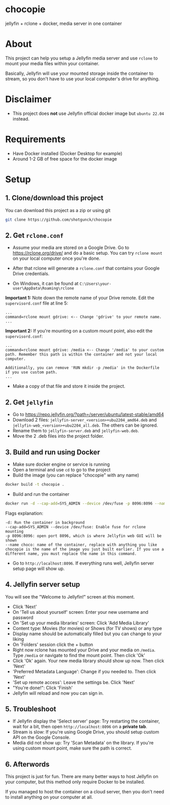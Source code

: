 # chocopie
jellyfin + rclone + docker, media server in one container

# About
This project can help you setup a Jellyfin media server and use `rclone` to mount your media files within your container.

Basically, Jellyfin will use your mounted storage inside the container to stream, so you don't have to use your local computer's drive for anything.

# Disclaimer
* This project does **not** use Jellyfin official docker image but `ubuntu 22.04` instead.

# Requirements
* Have Docker installed (Docker Desktop for example)
* Around 1-2 GB of free space for the docker image

# Setup
## 1. Clone/download this project
You can download this project as a zip or using git
```bash
git clone https://github.com/shotgunck/chocopie
```

## 2. Get `rclone.conf`
* Assume your media are stored on a Google Drive. Go to https://rclone.org/drive/ and do a basic setup. You can try `rclone mount` on your local computer once you're done.

* After that rclone will generate a `rclone.conf` that contains your Google Drive credentials.
* On Windows, it can be found at `C:\Users\your-user\AppData\Roaming\rclone`

**Important 1:** Note down the remote name of your Drive remote. Edit the `supervisord.conf` file at line 5:
```
...
command=rclone mount gdrive: <-- Change 'gdrive' to your remote name.
...
```

**Important 2:** If you're mounting on a custom mount point, also edit the `supervisord.conf`:
```
...
command=rclone mount gdrive: /media <-- Change '/media' to your custom path. Remember this path is within the container and not your local computer.

Additionally, you can remove 'RUN mkdir -p /media' in the Dockerfile if you use custom path.
...
```

* Make a copy of that file and store it inside the project.

## 2. Get `jellyfin`
* Go to https://repo.jellyfin.org/?path=/server/ubuntu/latest-stable/amd64
* Download 2 files: `jellyfin-server_<version>+ubu2204_amd64.deb` and `jellyfin-web_<version>+ubu2204_all.deb`. The others can be ignored.
* Rename them to `jellyfin-server.deb` and `jellyfin-web.deb`.
* Move the 2 .deb files into the project folder.

## 3. Build and run using Docker
* Make sure docker engine or service is running
* Open a terminal and use `cd` to go to the project
* Build the image (you can replace "chocopie" with any name)
```bash
docker build -t chocopie .
```
* Build and run the container
```bash
docker run -d --cap-add=SYS_ADMIN --device /dev/fuse -p 8096:8096 --name choco chocopie
```
Flags explanation:
```
-d: Run the container in background
--cap-add=SYS_ADMIN --device /dev/fuse: Enable fuse for rclone mounting
-p 8096:8096: open port 8096, which is where Jellyfin web GUI will be shown
--name choco: name of the container, replace with anything you like
chocopie is the name of the image you just built earlier. If you use a different name, you must replace the name in this command.
```
* Go to `http://localhost:8096`. If everything runs well, Jellyfin server setup page will show up.
## 4. Jellyfin server setup
You will see the "Welcome to Jellyfin!" screen at this moment.
* Click 'Next'
* On 'Tell us about yourself' screen: Enter your new username and password
* On 'Set up your media libraries' screen: Click 'Add Media Library'
* Content type: Movies (for movies) or Shows (for TV shows) or any type
* Display name should be automatically filled but you can change to your liking
* On 'Folders' session click the + button
* Right now rclone has mounted your Drive and your media on `/media`. Type `/media` or navigate to find the mount point. Then click 'Ok'
* Click 'Ok' again. Your new media library should show up now. Then click 'Next'
* 'Preferred Metadata Language': Change if you needed to. Then click 'Next'
* 'Set up remote access': Leave the settings be. Click 'Next'
* "You're done!": Click 'Finish'
* Jellyfin will reload and now you can sign in.
## 5. Troubleshoot
* If Jellyfin display the 'Select server' page: Try restarting the container, wait for a bit, then open `http://localhost:8096` on a **private tab**.
* Stream is slow: If you're using Google Drive, you should setup custom API on the Google Console.
* Media did not show up: Try 'Scan Metadata' on the library. If you're using custom mount point, make sure the path is correct.
## 6. Afterwords
This project is just for fun. There are many better ways to host Jellyfin on your computer, but this method only require Docker to be installed.

If you managed to host the container on a cloud server, then you don't need to install anything on your computer at all.
